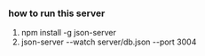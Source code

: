 ### how to run this server
1. npm install -g json-server
2. json-server --watch server/db.json --port 3004